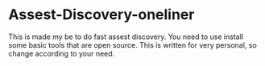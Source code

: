 # Assest-Discovery-oneliner
This is made my be to do fast assest discovery. You need to use install some basic tools that are open source. This  is written for very personal, so change according to your need.  
